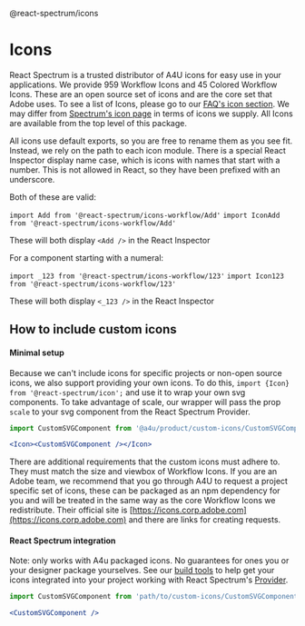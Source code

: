 @react-spectrum/icons

# Icons
React Spectrum is a trusted distributor of A4U icons for easy use in your applications.
We provide 959 Workflow Icons and 45 Colored Workflow Icons. These are an open source set of icons and are the core set that Adobe uses.
To see a list of Icons, please go to our [FAQ's icon section](https://react-spectrum.corp.adobe.com/guides/faq). We may differ from [Spectrum's icon page](http://opensource.adobe.com/spectrum-css/2.13.0/icons/) in terms of icons we supply.
All Icons are available from the top level of this package.

All icons use default exports, so you are free to rename them as you see fit. Instead, we rely on the path to each icon module. There is a special React Inspector display name case, which is icons with names that start with a number. This is not allowed in React, so they have been prefixed with an underscore.

Both of these are valid:

`import Add from '@react-spectrum/icons-workflow/Add'`
`import IconAdd from '@react-spectrum/icons-workflow/Add'`

These will both display `<Add />` in the React Inspector

For a component starting with a numeral:

`import _123 from '@react-spectrum/icons-workflow/123'`
`import Icon123 from '@react-spectrum/icons-workflow/123'`

These will both display `<_123 />` in the React Inspector

## How to include custom icons
#### Minimal setup
Because we can't include icons for specific projects or non-open source icons, we also support providing your own icons.
To do this, `import {Icon} from '@react-spectrum/icon';` and use it to wrap your own svg components. To take advantage of scale, our wrapper will pass the prop `scale` to your svg component from the React Spectrum Provider.
```jsx
import CustomSVGComponent from '@a4u/product/custom-icons/CustomSVGComponent';

<Icon><CustomSVGComponent /></Icon>
```
There are additional requirements that the custom icons must adhere to. They must match the size and viewbox of Workflow Icons. If you are an Adobe team, we recommend that you go through A4U to request a project specific set of icons, these can be packaged as an npm dependency for you and will be treated in the same way as the core Workflow Icons we redistribute. Their official site is [https://icons.corp.adobe.com](https://icons.corp.adobe.com) and there are links for creating requests.

#### React Spectrum integration
Note: only works with A4u packaged icons. No guarantees for ones you or your designer package yourselves.
See our [build tools](../../@spectrum-icons/build-tools) to help get your icons integrated into your project working with React Spectrum's [Provider](../provider).
```jsx
import CustomSVGComponent from 'path/to/custom-icons/CustomSVGComponent';

<CustomSVGComponent />
```
